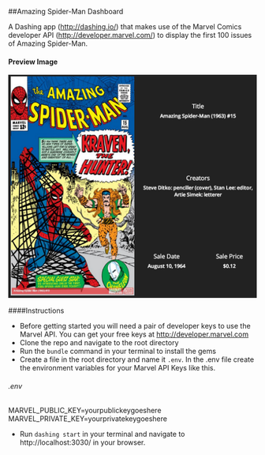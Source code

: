 ##Amazing Spider-Man Dashboard

A Dashing app (http://dashing.io/) that makes use of the Marvel Comics developer API (http://developer.marvel.com/) to display the first 100 issues of Amazing Spider-Man.

#### Preview Image
![alt text](https://github.com/coreypnorris/amazing_spider_man_dashboard/blob/master/assets/images/amazing_spider_man.png "Preview Image")

####Instructions

* Before getting started you will need a pair of developer keys to use the Marvel API. You can get your free keys at http://developer.marvel.com
* Clone the repo and navigate to the root directory
* Run the `bundle` command in your terminal to install the gems
* Create a file in the root directory and name it `.env`. In the .env file create the environment variables for your Marvel API Keys like this.

###### .env
MARVEL_PUBLIC_KEY=yourpublickeygoeshere<br />
MARVEL_PRIVATE_KEY=yourprivatekeygoeshere

* Run `dashing start` in your terminal and navigate to http://localhost:3030/ in your browser.
